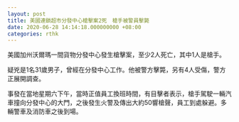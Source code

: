```yaml
---
layout: post
title: 美國連鎖超市分發中心槍擊案2死　槍手被警員擊斃
date: 2020-06-28 14:14:18.000000000 +08:00
categories: rthk
---
```


美國加州沃爾瑪一間貨物分發中心發生槍擊案，至少2人死亡，其中1人是槍手。

疑兇是1名31歲男子，曾經在分發中心工作。他被警方擊斃，另有4人受傷，警方正展開調查。

事發在當地星期六下午，當時正值員工換班時間，有目擊者表示，槍手駕駛一輛汽車撞向分發中心的大門，之後發生火警及傳出大約50響槍聲，員工到處躲避。多輛警車及消防車之後到場。
